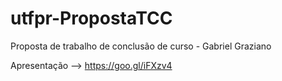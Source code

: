 # utfpr-PropostaTCC

Proposta de trabalho de conclusão de curso - Gabriel Graziano

Apresentação --> https://goo.gl/iFXzv4


